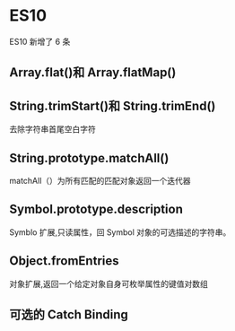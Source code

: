 # ES10

ES10 新增了 6 条

## Array.flat()和 Array.flatMap()

## String.trimStart()和 String.trimEnd()

去除字符串首尾空白字符

## String.prototype.matchAll()

matchAll（）为所有匹配的匹配对象返回一个迭代器

## Symbol.prototype.description

Symblo 扩展,只读属性，回 Symbol 对象的可选描述的字符串。

## Object.fromEntries

对象扩展,返回一个给定对象自身可枚举属性的键值对数组

## 可选的 Catch Binding
